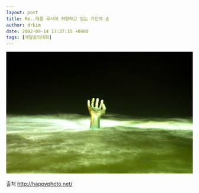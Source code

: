 ```yaml
---
layout: post
title: Re..태풍 루사에 저항하고 있는 거인의 손
author: drkim
date: 2002-09-14 17:37:15 +0900
tags: [깨달음의대화]
---
```

![](.//files/attach/images/198/375/1031992635.jpg)  
  
출처 http://happyphoto.net/